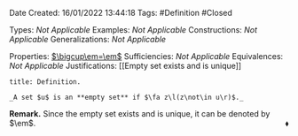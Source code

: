 <div class="topSpace"></div>

Date Created: 16/01/2022 13:44:18
Tags: #Definition #Closed

Types: _Not Applicable_
Examples: _Not Applicable_ 
Constructions: _Not Applicable_
Generalizations: _Not Applicable_

Properties: [$\bigcup\em=\em$](Union%20of%20empty%20set%20is%20empty.md)
Sufficiencies: _Not Applicable_
Equivalences: _Not Applicable_
Justifications: [[Empty set exists and is unique]]

``` ad-Definition
title: Definition.

_A set $u$ is an **empty set** if $\fa z\l(z\not\in u\r)$._

```

**Remark.** Since the empty set exists and is unique, it can be denoted by $\em$.<span style="float:right;">$\blacklozenge$</span>
